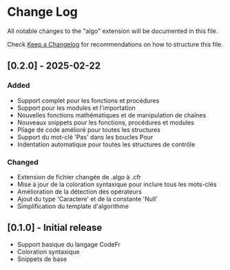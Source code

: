 # Change Log

All notable changes to the "algo" extension will be documented in this file.

Check [Keep a Changelog](http://keepachangelog.com/) for recommendations on how to structure this file.

## [0.2.0] - 2025-02-22
### Added
- Support complet pour les fonctions et procédures
- Support pour les modules et l'importation
- Nouvelles fonctions mathématiques et de manipulation de chaînes
- Nouveaux snippets pour les fonctions, procédures et modules
- Pliage de code amélioré pour toutes les structures
- Support du mot-clé 'Pas' dans les boucles Pour
- Indentation automatique pour toutes les structures de contrôle

### Changed
- Extension de fichier changée de .algo à .cfr
- Mise à jour de la coloration syntaxique pour inclure tous les mots-clés
- Amélioration de la détection des opérateurs
- Ajout du type 'Caractere' et de la constante 'Null'
- Simplification du template d'algorithme

## [0.1.0] - Initial release
- Support basique du langage CodeFr
- Coloration syntaxique
- Snippets de base